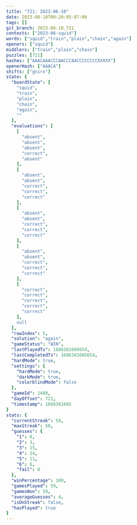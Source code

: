 ```yaml
---
title: "721: 2023-06-10"
date: 2023-06-10T00:20:05-07:00
tags: []
git_branch: 2023-06-10_721
contests: ["2023-06-squid"]
words: ["squid","train","plain","chain","again"]
openers: ["squid"]
middlers: ["train","plain","chain"]
puzzles: [721]
hashes: ["AAACAAACCCAACCCAACCCCCCCCXXXXX"]
openerHash: ["AAACA"]
shifts: ["gnirx"]
state: {
  "boardState": [
    "squid",
    "train",
    "plain",
    "chain",
    "again",
    ""
  ],
  "evaluations": [
    [
      "absent",
      "absent",
      "absent",
      "correct",
      "absent"
    ],
    [
      "absent",
      "absent",
      "correct",
      "correct",
      "correct"
    ],
    [
      "absent",
      "absent",
      "correct",
      "correct",
      "correct"
    ],
    [
      "absent",
      "absent",
      "correct",
      "correct",
      "correct"
    ],
    [
      "correct",
      "correct",
      "correct",
      "correct",
      "correct"
    ],
    null
  ],
  "rowIndex": 5,
  "solution": "again",
  "gameStatus": "WIN",
  "lastPlayedTs": 1686381605654,
  "lastCompletedTs": 1686381605654,
  "hardMode": true,
  "settings": {
    "hardMode": true,
    "darkMode": true,
    "colorblindMode": false
  },
  "gameId": 1480,
  "dayOffset": 721,
  "timestamp": 1686381605
}
stats: {
  "currentStreak": 58,
  "maxStreak": 58,
  "guesses": {
    "1": 0,
    "2": 3,
    "3": 15,
    "4": 24,
    "5": 11,
    "6": 6,
    "fail": 0
  },
  "winPercentage": 100,
  "gamesPlayed": 59,
  "gamesWon": 59,
  "averageGuesses": 4,
  "isOnStreak": false,
  "hasPlayed": true
}
---
```

<!-- more -->
